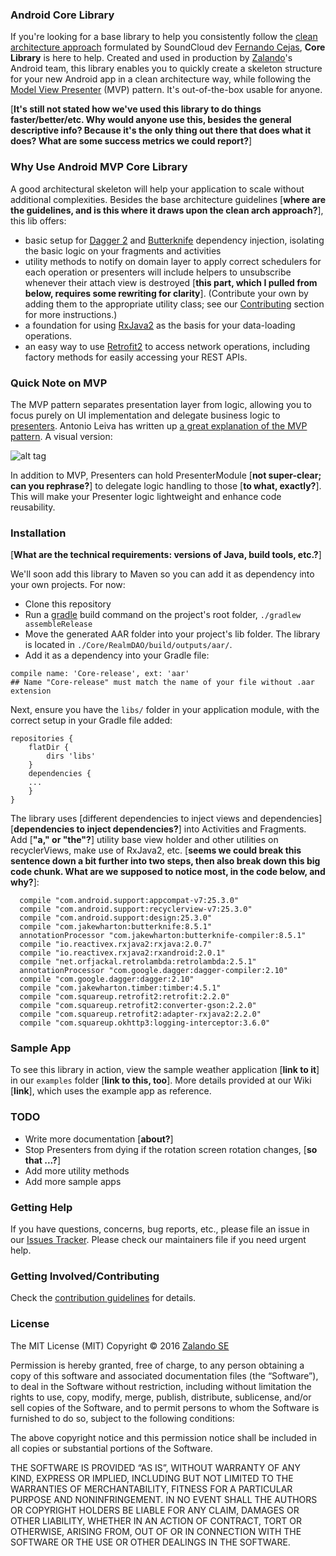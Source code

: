 ### Android Core Library

If you're looking for a base library to help you consistently follow the [clean architecture approach](https://fernandocejas.com/2014/09/03/architecting-android-the-clean-way/) formulated by SoundCloud dev [Fernando Cejas](https://twitter.com/fernando_cejas), **Core Library** is here to help. Created and used in production by [Zalando](https://tech.zalando.com/)'s Android team, this library enables you to quickly create a skeleton structure for your new Android app in a clean architecture way, while following the [Model View Presenter](https://en.wikipedia.org/wiki/Model%E2%80%93view%E2%80%93presenter) (MVP) pattern. It's out-of-the-box usable for anyone.

[**It's still not stated how we've used this library to do things faster/better/etc. Why would anyone use this, besides the general descriptive info? Because it's the only thing out there that does what it does? What are some success metrics we could report?**]

### Why Use Android MVP Core Library

A good architectural skeleton will help your application to scale without additional complexities. Besides the base architecture guidelines [**where are the guidelines, and is this where it draws upon the clean arch approach?**], this lib offers:
- basic setup for [Dagger 2](https://github.com/google/dagger) and [Butterknife](https://jakewharton.github.io/butterknife) dependency injection, isolating the basic logic on your fragments and activities
- utility methods to notify on domain layer to apply correct schedulers for each operation or presenters will include helpers to unsubscribe whenever their attach view is destroyed [**this part, which I pulled from below, requires some rewriting for clarity**]. (Contribute your own by adding them to the appropriate utility class; see our [Contributing](#contributing) section for more instructions.) 
- a foundation for using [RxJava2](https://github.com/ReactiveX/RxJava) as the basis for your data-loading operations. 
- an easy way to use [Retrofit2](https://square.github.io/retrofit/) to access network operations, including factory methods for easily accessing your REST APIs.

### Quick Note on MVP
The MVP pattern separates presentation layer from logic, allowing you to focus purely on UI implementation and delegate business logic to [presenters](https://developer.android.com/reference/android/support/v17/leanback/widget/Presenter.html). Antonio Leiva has written up [a great explanation of the MVP pattern](https://antonioleiva.com/mvp-android/). A visual version:

![alt tag](https://informatechcr.files.wordpress.com/2013/03/mvp-diagram.png)

In addition to MVP, Presenters can hold PresenterModule [**not super-clear; can you rephrase?**] to delegate logic handling to those [**to what, exactly?**]. This will make your Presenter logic lightweight and enhance code reusability.

### Installation

[**What are the technical requirements: versions of Java, build tools, etc.?**]

We'll soon add this library to Maven so you can add it as dependency into your own projects. For now:
  
- Clone this repository
- Run a [gradle](https://gradle.org/) build command on the project's root folder, `./gradlew assembleRelease`
- Move the generated AAR folder into your project's lib folder. The library is located in `./Core/RealmDAO/build/outputs/aar/`.
- Add it as a dependency into your Gradle file:

```
compile name: 'Core-release', ext: 'aar' 
## Name "Core-release" must match the name of your file without .aar extension
```

Next, ensure you have the `libs/` folder in your application module, with the correct setup in your Gradle file added:
```
repositories {
    flatDir {
        dirs 'libs'
    }
    dependencies {
    ...
    }
}
```

The library uses [different dependencies to inject views and dependencies] [**dependencies to inject dependencies?**] into Activities and Fragments. Add [**"a," or "the"?**] utility base view holder and other utilities on recyclerViews, make use of RxJava2, etc. [**seems we could break this sentence down a bit further into two steps, then also break down this big code chunk. What are we supposed to notice most, in the code below, and why?**]:

```
  compile "com.android.support:appcompat-v7:25.3.0"
  compile "com.android.support:recyclerview-v7:25.3.0"
  compile "com.android.support:design:25.3.0"
  compile "com.jakewharton:butterknife:8.5.1"
  annotationProcessor "com.jakewharton:butterknife-compiler:8.5.1"
  compile "io.reactivex.rxjava2:rxjava:2.0.7"
  compile "io.reactivex.rxjava2:rxandroid:2.0.1"
  compile "net.orfjackal.retrolambda:retrolambda:2.5.1"
  annotationProcessor "com.google.dagger:dagger-compiler:2.10"
  compile "com.google.dagger:dagger:2.10"
  compile "com.jakewharton.timber:timber:4.5.1"
  compile "com.squareup.retrofit2:retrofit:2.2.0"
  compile "com.squareup.retrofit2:converter-gson:2.2.0"
  compile "com.squareup.retrofit2:adapter-rxjava2:2.2.0"
  compile "com.squareup.okhttp3:logging-interceptor:3.6.0"
```

### Sample App

To see this library in action, view the sample weather application [**link to it**] in our `examples` folder [**link to this, too**]. More details provided at our Wiki [**link**], which uses the example app as reference.

### TODO

- Write more documentation [**about?**]
- Stop Presenters from dying if the rotation screen rotation changes, [**so that ...?**]
- Add more utility methods
- Add more sample apps

### Getting Help

If you have questions, concerns, bug reports, etc., please file an issue in our [Issues Tracker](../../issues). Please check our maintainers file if you need urgent help.

### Getting Involved/Contributing

Check the [contribution guidelines](CONTRIBUTING.md) for details.

### License

The MIT License (MIT) Copyright © 2016 [Zalando SE](https://tech.zalando.com)

Permission is hereby granted, free of charge, to any person obtaining a copy of this software and associated documentation files (the “Software”), to deal in the Software without restriction, including without limitation the rights to use, copy, modify, merge, publish, distribute, sublicense, and/or sell copies of the Software, and to permit persons to whom the Software is furnished to do so, subject to the following conditions:

The above copyright notice and this permission notice shall be included in all copies or substantial portions of the Software.

THE SOFTWARE IS PROVIDED “AS IS”, WITHOUT WARRANTY OF ANY KIND, EXPRESS OR IMPLIED, INCLUDING BUT NOT LIMITED TO THE WARRANTIES OF MERCHANTABILITY, FITNESS FOR A PARTICULAR PURPOSE AND NONINFRINGEMENT. IN NO EVENT SHALL THE AUTHORS OR COPYRIGHT HOLDERS BE LIABLE FOR ANY CLAIM, DAMAGES OR OTHER LIABILITY, WHETHER IN AN ACTION OF CONTRACT, TORT OR OTHERWISE, ARISING FROM, OUT OF OR IN CONNECTION WITH THE SOFTWARE OR THE USE OR OTHER DEALINGS IN THE SOFTWARE.
